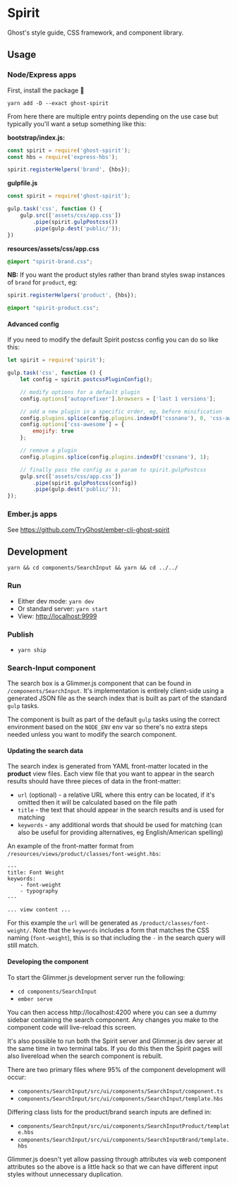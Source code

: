 # Spirit

Ghost's style guide, CSS framework, and component library.

## Usage

### Node/Express apps

First, install the package 🙂

`yarn add -D --exact ghost-spirit`

From here there are multiple entry points depending on the use case but typically you'll want a setup something like this:

**bootstrap/index.js:**
```javascript
const spirit = require('ghost-spirit');
const hbs = require('express-hbs');

spirit.registerHelpers('brand', {hbs});
```

**gulpfile.js**
```javascript
const spirit = require('ghost-spirit');

gulp.task('css', function () {
    gulp.src(['assets/css/app.css'])
        .pipe(spirit.gulpPostcss())
        .pipe(gulp.dest('public/'));
})
```

**resources/assets/css/app.css**
```css
@import "spirit-brand.css";
```

**NB:** If you want the product styles rather than brand styles swap instances of `brand` for `product`, eg:

```javascript
spirit.registerHelpers('product', {hbs});
```

```css
@import "spirit-product.css";
```

#### Advanced config

If you need to modify the default Spirit postcss config you can do so like this:

```javascript
let spirit = require('spirit');

gulp.task('css', function () {
    let config = spirit.postcssPluginConfig();

    // modify options for a default plugin
    config.options['autoprefixer'].browsers = ['last 1 versions'];

    // add a new plugin in a specific order, eg, before minification
    config.plugins.splice(config.plugins.indexOf('cssnano'), 0, 'css-awesome');
    config.options['css-awesome'] = {
        emojify: true
    };

    // remove a plugin
    config.plugins.splice(config.plugins.indexOf('cssnano'), 1);

    // finally pass the config as a param to spirit.gulpPostcss
    gulp.src(['assets/css/app.css'])
        .pipe(spirit.gulpPostcss(config))
        .pipe(gulp.dest('public/'));
});

```

### Ember.js apps

See https://github.com/TryGhost/ember-cli-ghost-spirit


## Development

`yarn && cd components/SearchInput && yarn && cd ../../`

### Run
- Either dev mode: `yarn dev`
- Or standard server: `yarn start`
- View: [http://localhost:9999](http://localhost:9999)

### Publish

- `yarn ship`

### Search-Input component

The search box is a Glimmer.js component that can be found in `/components/SearchInput`. It's implementation is entirely client-side using a generated JSON file as the search index that is built as part of the standard `gulp` tasks.

The component is built as part of the default `gulp` tasks using the correct environment based on the `NODE_ENV` env var so there's no extra steps needed unless you want to modify the search component.

#### Updating the search data

The search index is generated from YAML front-matter located in the **product** view files. Each view file that you want to appear in the search results should have three pieces of data in the front-matter:

- `url` (optional) - a relative URL where this entry can be located, if it's omitted then it will be calculated based on the file path
- `title` - the text that should appear in the search results and is used for matching
- `keywords` - any additional words that should be used for matching (can also be useful for providing alternatives, eg English/American spelling)

An example of the front-matter format from `/resources/views/product/classes/font-weight.hbs`:

```
---
title: Font Weight
keywords:
    - font-weight
    - typography
---

... view content ...
```

For this example the `url` will be generated as `/product/classes/font-weight/`. Note that the `keywords` includes a form that matches the CSS naming (`font-weight`), this is so that including the `-` in the search query will still match.

#### Developing the component

To start the Glimmer.js development server run the following:

- `cd components/SearchInput`
- `ember serve`

You can then access http://localhost:4200 where you can see a dummy sidebar containing the search component. Any changes you make to the component code will live-reload this screen.

It's also possible to run both the Spirit server and Glimmer.js dev server at the same time in two terminal tabs. If you do this then the Spirit pages will also livereload when the search component is rebuilt.

There are two primary files where 95% of the component development will occur:

- `components/SearchInput/src/ui/components/SearchInput/component.ts`
- `components/SearchInput/src/ui/components/SearchInput/template.hbs`

Differing class lists for the product/brand search inputs are defined in:

- `components/SearchInput/src/ui/components/SearchInputProduct/template.hbs`
- `components/SearchInput/src/ui/components/SearchInputBrand/template.hbs`

Glimmer.js doesn't yet allow passing through attributes via web component attributes so the above is a little hack so that we can have different input styles without unnecessary duplication.
